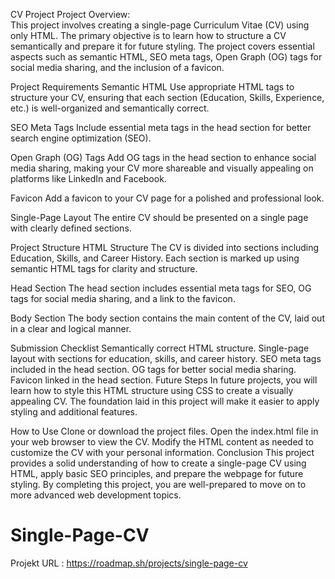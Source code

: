 CV Project
Project Overview: 
<br>
This project involves creating a single-page Curriculum Vitae (CV) using only HTML. The primary objective is to learn how to structure a CV semantically and prepare it for future styling. The project covers essential aspects such as semantic HTML, SEO meta tags, Open Graph (OG) tags for social media sharing, and the inclusion of a favicon.

Project Requirements
Semantic HTML
Use appropriate HTML tags to structure your CV, ensuring that each section (Education, Skills, Experience, etc.) is well-organized and semantically correct.

SEO Meta Tags
Include essential meta tags in the head section for better search engine optimization (SEO).

Open Graph (OG) Tags
Add OG tags in the head section to enhance social media sharing, making your CV more shareable and visually appealing on platforms like LinkedIn and Facebook.

Favicon
Add a favicon to your CV page for a polished and professional look.

Single-Page Layout
The entire CV should be presented on a single page with clearly defined sections.

Project Structure
HTML Structure
The CV is divided into sections including Education, Skills, and Career History. Each section is marked up using semantic HTML tags for clarity and structure.

Head Section
The head section includes essential meta tags for SEO, OG tags for social media sharing, and a link to the favicon.

Body Section
The body section contains the main content of the CV, laid out in a clear and logical manner.

Submission Checklist
 Semantically correct HTML structure.
 Single-page layout with sections for education, skills, and career history.
 SEO meta tags included in the head section.
 OG tags for better social media sharing.
 Favicon linked in the head section.
Future Steps
In future projects, you will learn how to style this HTML structure using CSS to create a visually appealing CV. The foundation laid in this project will make it easier to apply styling and additional features.

How to Use
Clone or download the project files.
Open the index.html file in your web browser to view the CV.
Modify the HTML content as needed to customize the CV with your personal information.
Conclusion
This project provides a solid understanding of how to create a single-page CV using HTML, apply basic SEO principles, and prepare the webpage for future styling. By completing this project, you are well-prepared to move on to more advanced web development topics.



# Single-Page-CV
Projekt URL : https://roadmap.sh/projects/single-page-cv
